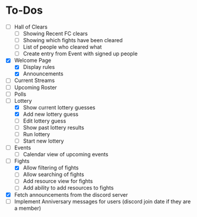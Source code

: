 ﻿# To-Dos

- [ ] Hall of Clears
    - [ ] Showing Recent FC clears
    - [ ] Showing which fights have been cleared
    - [ ] List of people who cleared what
    - [ ] Create entry from Event with signed up people
- [x] Welcome Page
    - [x] Display rules
    - [x] Announcements
- [ ] Current Streams
- [ ] Upcoming Roster
- [ ] Polls
- [ ] Lottery
    - [x] Show current lottery guesses
    - [x] Add new lottery guess
    - [ ] Edit lottery guess
    - [ ] Show past lottery results
    - [ ] Run lottery
    - [ ] Start new lottery
- [ ] Events
    - [ ] Calendar view of upcoming events
- [ ] Fights
    - [x] Allow filtering of fights
    - [ ] Allow searching of fights
    - [ ] Add resource view for fights
    - [ ] Add ability to add resources to fights
- [x] Fetch announcements from the discord server
- [ ] Implement Anniversary messages for users (discord join date if they are a member)
